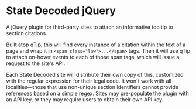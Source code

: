 State Decoded jQuery
===================

A jQuery plugin for third-party sites to attach an informative tooltip to section citations.

Built atop [qTip](qTip2/qTip2), this will find every instance of a citation within the text of a page and wrap it in `<span class="law">...</span>` tags. Then it will use qTip to attach on-hover events to each of those span tags, which will issue a request to the site's API.

Each State Decoded site will distribute their own copy of this, customized with the regular expression for their legal code. It won't work with all localities—those that use non-unique section identifiers cannot provide references based on a simple regex. Sites may pre-populate the plugin with an API key, or they may require users to obtain their own API key.

